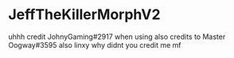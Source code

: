 # JeffTheKillerMorphV2
uhhh credit JohnyGaming#2917 when using
also credits to Master Oogway#3595
also linxy why didnt you credit me mf
